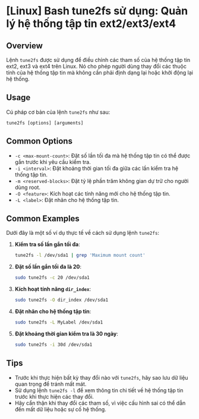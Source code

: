 # [Linux] Bash tune2fs sử dụng: Quản lý hệ thống tập tin ext2/ext3/ext4

## Overview
Lệnh `tune2fs` được sử dụng để điều chỉnh các tham số của hệ thống tập tin ext2, ext3 và ext4 trên Linux. Nó cho phép người dùng thay đổi các thuộc tính của hệ thống tập tin mà không cần phải định dạng lại hoặc khởi động lại hệ thống.

## Usage
Cú pháp cơ bản của lệnh `tune2fs` như sau:
```
tune2fs [options] [arguments]
```

## Common Options
- `-c <max-mount-count>`: Đặt số lần tối đa mà hệ thống tập tin có thể được gắn trước khi yêu cầu kiểm tra.
- `-i <interval>`: Đặt khoảng thời gian tối đa giữa các lần kiểm tra hệ thống tập tin.
- `-m <reserved-blocks>`: Đặt tỷ lệ phần trăm không gian dự trữ cho người dùng root.
- `-O <feature>`: Kích hoạt các tính năng mới cho hệ thống tập tin.
- `-L <label>`: Đặt nhãn cho hệ thống tập tin.

## Common Examples
Dưới đây là một số ví dụ thực tế về cách sử dụng lệnh `tune2fs`:

1. **Kiểm tra số lần gắn tối đa**:
   ```bash
   tune2fs -l /dev/sda1 | grep 'Maximum mount count'
   ```

2. **Đặt số lần gắn tối đa là 20**:
   ```bash
   sudo tune2fs -c 20 /dev/sda1
   ```

3. **Kích hoạt tính năng `dir_index`**:
   ```bash
   sudo tune2fs -O dir_index /dev/sda1
   ```

4. **Đặt nhãn cho hệ thống tập tin**:
   ```bash
   sudo tune2fs -L MyLabel /dev/sda1
   ```

5. **Đặt khoảng thời gian kiểm tra là 30 ngày**:
   ```bash
   sudo tune2fs -i 30d /dev/sda1
   ```

## Tips
- Trước khi thực hiện bất kỳ thay đổi nào với `tune2fs`, hãy sao lưu dữ liệu quan trọng để tránh mất mát.
- Sử dụng lệnh `tune2fs -l` để xem thông tin chi tiết về hệ thống tập tin trước khi thực hiện các thay đổi.
- Hãy cẩn thận khi thay đổi các tham số, vì việc cấu hình sai có thể dẫn đến mất dữ liệu hoặc sự cố hệ thống.